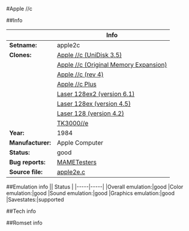 #Apple //c

##Info

||Info|
|-----|-----|
|**Setname:**|apple2c
|**Clones:**|[Apple //c (UniDisk 3.5)](apple2c0.md)
||[Apple //c (Original Memory Expansion)](apple2c3.md)
||[Apple //c (rev 4)](apple2c4.md)
||[Apple //c Plus](apple2cp.md)
||[Laser 128ex2 (version 6.1)](las128e2.md)
||[Laser 128ex (version 4.5)](las128ex.md)
||[Laser 128 (version 4.2)](laser128.md)
||[TK3000//e](tk3000.md)
|**Year:**|1984
|**Manufacturer:**|Apple Computer
|**Status:**|good
|**Bug reports:**|[MAMETesters](http://mametesters.org/view_all_set.php?type=1&temporary=y&search=apple2e.c)
|**Source file:**|[apple2e.c](https://github.com/mamedev/mame/blob/master/src/mess/drivers/apple2e.c)

##Emulation info
|| Status |
|-----|-----|
|Overall emulation:|good
|Color emulation:|good
|Sound emulation:|good
|Graphics emulation:|good
|Savestates:|supported

##Tech info

##Romset info

<!--- START OF EDITED COMMENT DO NOT TOUCH TEXT ABOVE-->
